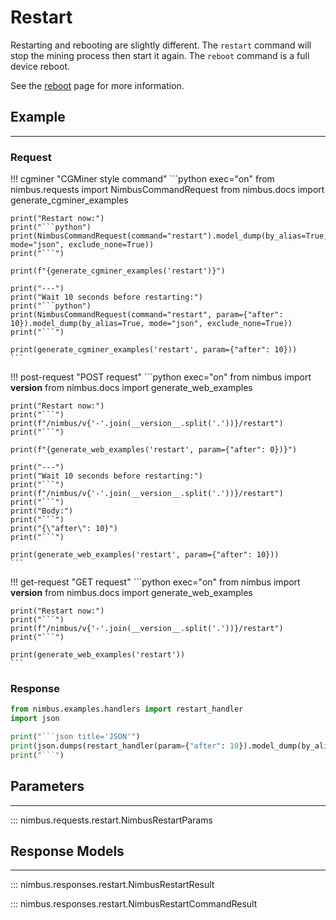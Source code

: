 # Restart

Restarting and rebooting are slightly different.
The `restart` command will stop the mining process then start it again.
The `reboot` command is a full device reboot.

See the [reboot](reboot.md) page for more information.

## Example
---

### Request
!!! cgminer "CGMiner style command"
    ```python exec="on"
    from nimbus.requests import NimbusCommandRequest
    from nimbus.docs import generate_cgminer_examples


    print("Restart now:")
    print("```python")
    print(NimbusCommandRequest(command="restart").model_dump(by_alias=True, mode="json", exclude_none=True))
    print("```")

    print(f"{generate_cgminer_examples('restart')}")

    print("---")
    print("Wait 10 seconds before restarting:")
    print("```python")
    print(NimbusCommandRequest(command="restart", param={"after": 10}).model_dump(by_alias=True, mode="json", exclude_none=True))
    print("```")

    print(generate_cgminer_examples('restart', param={"after": 10}))
    ```

!!! post-request "POST request"
    ```python exec="on"
    from nimbus import __version__
    from nimbus.docs import generate_web_examples

    print("Restart now:")
    print("```")
    print(f"/nimbus/v{'-'.join(__version__.split('.'))}/restart")
    print("```")

    print(f"{generate_web_examples('restart', param={"after": 0})}")

    print("---")
    print("Wait 10 seconds before restarting:")
    print("```")
    print(f"/nimbus/v{'-'.join(__version__.split('.'))}/restart")
    print("```")
    print("Body:")
    print("```")
    print("{\"after\": 10}")
    print("```")

    print(generate_web_examples('restart', param={"after": 10}))
    ```

!!! get-request "GET request"
    ```python exec="on"
    from nimbus import __version__
    from nimbus.docs import generate_web_examples

    print("Restart now:")
    print("```")
    print(f"/nimbus/v{'-'.join(__version__.split('.'))}/restart")
    print("```")

    print(generate_web_examples('restart'))
    ```

### Response
```python exec="on"
from nimbus.examples.handlers import restart_handler
import json

print("```json title='JSON'")
print(json.dumps(restart_handler(param={"after": 10}).model_dump(by_alias=True, mode="json"), indent=4))
print("```")
```


## Parameters
---

::: nimbus.requests.restart.NimbusRestartParams

## Response Models
---

::: nimbus.responses.restart.NimbusRestartResult

::: nimbus.responses.restart.NimbusRestartCommandResult
